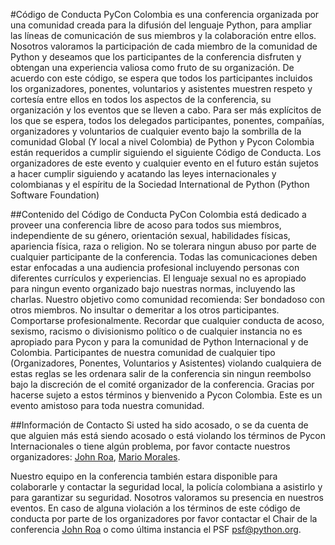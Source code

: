 #Código de Conducta
PyCon Colombia es una conferencia organizada por una comunidad creada para la difusión del lenguaje Python, para ampliar las líneas de comunicación de sus miembros y la colaboración entre ellos.
Nosotros valoramos la participación de cada miembro de la comunidad de Python y deseamos que los participantes de la conferencia disfruten y obtengan una experiencia valiosa como fruto de su organización.
De acuerdo con este código, se espera que todos los participantes incluidos los organizadores, ponentes, voluntarios y asistentes muestren respeto y cortesía entre ellos en todos los aspectos de la conferencia, su organización y los eventos que se lleven a cabo.
Para ser más explícitos de los que se espera, todos los delegados participantes, ponentes, compañías, organizadores y voluntarios de cualquier evento bajo la sombrilla de la comunidad Global (Y local a nivel Colombia) de Python y Pycon Colombia están requeridos a cumplir siguiendo el siguiente Código de Conducta. Los organizadores de este evento y cualquier evento en el futuro están sujetos a hacer cumplir siguiendo y acatando las leyes internacionales y colombianas y el espíritu de la Sociedad International de Python (Python Software Foundation)

##Contenido del Código de Conducta
PyCon Colombia está dedicado a proveer una conferencia libre de acoso para todos sus miembros, independiente de su género, orientación sexual, habilidades físicas, apariencia física, raza o religion. No se tolerara ningun abuso por parte de cualquier participante de la conferencia.
Todas las comunicaciones deben estar enfocadas a una audiencia profesional incluyendo personas con diferentes currículos y experiencias. El lenguaje sexual no es apropiado para ningun evento organizado bajo nuestras normas, incluyendo las charlas.
Nuestro objetivo como comunidad recomienda: Ser bondadoso con otros miembros. No insultar o demeritar a los otros participantes. Comportarse profesionalmente. Recordar que cualquier conducta de acoso, sexismo, racismo o divisionismo político o de cualquier instancia no es apropiado para Pycon y para la comunidad de Python Internacional y de Colombia.
Participantes de nuestra comunidad de cualquier tipo (Organizadores, Ponentes, Voluntarios y Asistentes) violando cualquiera de estas reglas se les ordenara salir de la conferencia sin ningun reembolso bajo la discreción de el comité organizador de la conferencia. Gracias por hacerse sujeto a estos términos y bienvenido a Pycon Colombia. Este es un evento amistoso para toda nuestra comunidad.

##Información de Contacto
Si usted ha sido acosado, o se da cuenta de que alguien más está siendo acosado o está violando los términos de Pycon Internacionales o tiene algún problema, por favor contacte nuestros organizadores:
[John Roa](john@pycon.co), [Mario Morales](mario@pycon.co).

Nuestro equipo en la conferencia también estara disponible para colaborarle y contactar la seguridad local, la policía colombiana a asistirlo y para garantizar su seguridad. Nosotros valoramos su presencia en nuestros eventos.
En caso de alguna violación a los términos de este código de conducta por parte de los organizadores por favor contactar el Chair de la conferencia [John Roa](john@pycon.co) o como última instancia el PSF psf@python.org.
